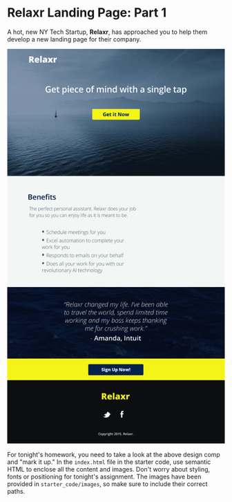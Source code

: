 # Relaxr Landing Page: Part 1

A hot, new NY Tech Startup, **Relaxr**, has approached you to help them develop a new landing page for their company. 

![Relaxr Landing Page](starter_code/images/relaxr_landing.jpg)

For tonight's homework, you need to take a look at the above design comp and "mark it up." In the `index.html` file in the starter code, use semantic HTML to enclose all the content and images. Don't worry about styling, fonts or positioning for tonight's assignment. The images have been provided in  `starter_code/images`, so make sure to include their correct paths.

